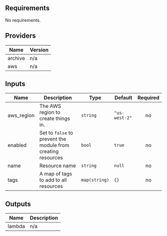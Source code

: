 ## Requirements

No requirements.

## Providers

| Name | Version |
|------|---------|
| archive | n/a |
| aws | n/a |

## Inputs

| Name | Description | Type | Default | Required |
|------|-------------|------|---------|:--------:|
| aws\_region | The AWS region to create things in. | `string` | `"us-west-2"` | no |
| enabled | Set to `false` to prevent the module from creating resources | `bool` | `true` | no |
| name | Resource name | `string` | `null` | no |
| tags | A map of tags to add to all resources | `map(string)` | `{}` | no |

## Outputs

| Name | Description |
|------|-------------|
| lambda | n/a |
